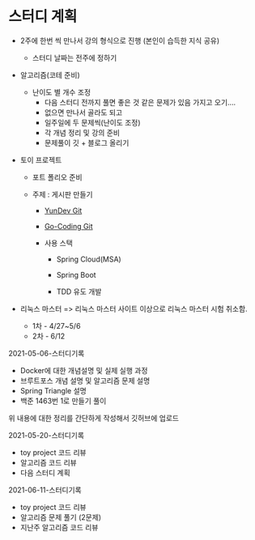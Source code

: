 # 스터디 계획 





- 2주에 한번 씩 만나서 강의 형식으로 진행 (본인이 습득한 지식 공유)

  - 스터디 날짜는 전주에 정하기

- 알고리즘(코테 준비)

  - 난이도 별 개수 조정
    - 다음 스터디 전까지 풀면 좋은 것 같은 문제가 있음 가지고 오기....
    - 없으면 만나서 골라도 되고
    - 일주일에 두 문제씩(난이도 조정)
    - 각 개념 정리 및 강의 준비
    - 문제풀이 깃 + 블로그 올리기

- 토이 프로젝트

  - 포트 폴리오 준비

  - 주제 : 게시판 만들기
    - [YunDev Git](https://github.com/yunhaDevGit/NoticeBoard.git)
    - [Go-Coding Git](https://github.com/go-coding1/ToyNoticeBoard.git)

    - 사용 스택

      - Spring Cloud(MSA)
      - Spring Boot

      - TDD 유도 개발

- 리눅스 마스터 => 리눅스 마스터 사이트 이상으로 리눅스 마스터 시험 취소함.

  - 1차 - 4/27~5/6
  - 2차 - 6/12


2021-05-06-스터디기록

* Docker에 대한 개념설명 및 실제 실행 과정
* 브루트포스 개념 설명 및 알고리즘 문제 설명
* Spring Triangle 설명
* 백준 1463번 1로 만들기 풀이

위 내용에 대한 정리를 간단하게 작성해서 깃허브에 업로드



2021-05-20-스터디기록

* toy project 코드 리뷰
* 알고리즘 코드 리뷰
* 다음 스터디 계획


2021-06-11-스터디기록

* toy project 코드 리뷰
* 알고리즘 문제 풀기 (2문제)
* 지난주 알고리즘 코드 리뷰



